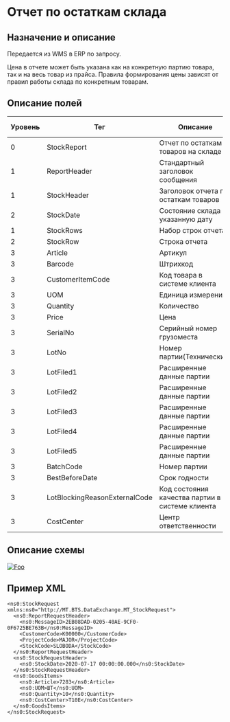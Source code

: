 # Отчет по остаткам склада

## Назначение и описание
Передается из WMS в ERP по запросу.

Цена в отчете может быть указана как на конкретную партию товара, так и на весь товар из прайса. Правила формирования цены зависят от правил работы склада по конкретным товарам.

## Описание полей

Уровень | Тег | Описание | Частота | Тип данных | Размер поля | Комментарий
--------|-----|----------|---------|------------|-------------|------------
0       | StockReport                   | Отчет по остаткам товаров на складе             | 1..1    |            |             |                           
1       | ReportHeader                  | Стандартный заголовок сообщения                 | 1..1    |            |             | Общая структура сообщения 
1       | StockHeader                   | Заголовок отчета по остаткам товаров            | 1..1    |            |             |                           
2       | StockDate                     | Состояние склада на указанную дату              | 1..1    | DateTime   |             |
1       | StockRows                     | Набор строк отчета                              | 1..1    |            |             |                           
2       | StockRow                      | Строка отчета                                   | 1..n    |            |             |                           
3       | Article                       | Артикул                                         | 1..1    | String     | 100         |
3       | Barcode                       | Штрихкод                                        | 0..1    | String     | 100         |   
3       | CustomerItemCode              | Код товара в системе клиента                    | 0..1    | String     | 100         |       
3       | UOM                           | Единица измерения                               | 1..1    | String     | 10          |                           
3       | Quantity                      | Количество                                      | 1..1    | Decimal    |             |                           
3       | Price                         | Цена                                            | 0..1    | Decimal    |             |                           
3       | SerialNo                      | Серийный номер грузоместа                       | 0..1    | String     | 20          |                           
3       | LotNo                         | Номер партии(Технический)                       | 0..1    | String     | 50          |                           
3       | LotFiled1                     | Расширенные данные партии                       | 0..1    | String     | 100         |                           
3       | LotFiled2                     | Расширенные данные партии                       | 0..1    | String     | 100         |                           
3       | LotFiled3                     | Расширенные данные партии                       | 0..1    | String     | 100         |                           
3       | LotFiled4                     | Расширенные данные партии                       | 0..1    | String     | 100         |                           
3       | LotFiled5                     | Расширенные данные партии                       | 0..1    | String     | 100         |                           
3       | BatchCode                     | Номер партии                                    | 0..1    | String     | 50          |                           
3       | BestBeforeDate                | Срок годности                                   | 0..1    | Datetime   |             |                           
3       | LotBlockingReasonExternalCode | Код состояния качества партии в системе клиента | 0..1    | String     | 100         |                           
3       | CostCenter                    | Центр ответственности                           | 0..1    | String     | 20          |                           

## Описание схемы
<a href="https://github.com/MajorTerminal/MTXML/blob/master/XSD/MT_StockReport.xsd" rel="XSD">![Foo](https://user-images.githubusercontent.com/22858622/134012526-73d1b128-a2cd-4d14-8a13-10f81a57c04f.png)</a>

## Пример XML
```
<ns0:StockRequest xmlns:ns0="http://MT.BTS.DataExchange.MT_StockRequest">
  <ns0:ReportRequestHeader>
    <ns0:MessageID>2EB08DAD-0205-40AE-9CF0-0F6725BE763B</ns0:MessageID>
    <CustomerCode>К00000</CustomerCode>
    <ProjectCode>MAJOR</ProjectCode>
    <StockCode>SLOBODA</StockCode>
  </ns0:ReportRequestHeader>
  <ns0:StockRequestHeader>
    <ns0:StockDate>2020-07-17 00:00:00.000</ns0:StockDate>
  </ns0:StockRequestHeader>
  <ns0:GoodsItems>
    <ns0:Article>7283</ns0:Article>
    <ns0:UOM>ШТ</ns0:UOM>
    <ns0:Quantity>10</ns0:Quantity>
    <ns0:CostCenter>T10E</ns0:CostCenter>
  </ns0:GoodsItems>
</ns0:StockRequest>
```
